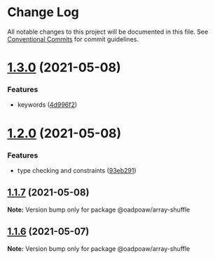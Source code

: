 # Change Log

All notable changes to this project will be documented in this file.
See [Conventional Commits](https://conventionalcommits.org) for commit guidelines.

# [1.3.0](https://github.com/oadpoaw/packages/compare/@oadpoaw/array-shuffle@1.2.0...@oadpoaw/array-shuffle@1.3.0) (2021-05-08)


### Features

* keywords ([4d996f2](https://github.com/oadpoaw/packages/commit/4d996f241ad3d92b9ef4dfe2ef31e465980a31ad))





# [1.2.0](https://github.com/oadpoaw/packages/compare/@oadpoaw/array-shuffle@1.1.7...@oadpoaw/array-shuffle@1.2.0) (2021-05-08)


### Features

* type checking and constraints ([93eb291](https://github.com/oadpoaw/packages/commit/93eb29188d627b36e1bcf152ebbbb4e8886604f2))





## [1.1.7](https://github.com/oadpoaw/packages/compare/@oadpoaw/array-shuffle@1.1.6...@oadpoaw/array-shuffle@1.1.7) (2021-05-08)

**Note:** Version bump only for package @oadpoaw/array-shuffle





## [1.1.6](https://github.com/oadpoaw/packages/compare/@oadpoaw/array-shuffle@1.1.5...@oadpoaw/array-shuffle@1.1.6) (2021-05-07)

**Note:** Version bump only for package @oadpoaw/array-shuffle
